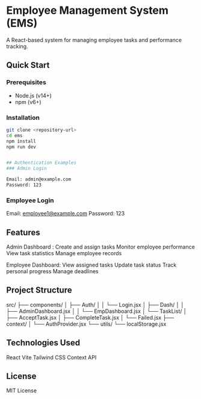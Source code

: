 # Employee Management System (EMS)

A React-based system for managing employee tasks and performance tracking.

## Quick Start

### Prerequisites

- Node.js (v14+)
- npm (v6+)

### Installation

```bash
git clone <repository-url>
cd ems
npm install
npm run dev


## Authentication Examples
### Admin Login

Email: admin@example.com
Password: 123
```

### Employee Login

Email: employee1@example.com
Password: 123

## Features

Admin Dashboard :
Create and assign tasks
Monitor employee performance
View task statistics
Manage employee records

Employee Dashboard:
View assigned tasks
Update task status
Track personal progress
Manage deadlines

## Project Structure

src/
├── components/
│ ├── Auth/
│ │ └── Login.jsx
│ ├── Dash/
│ │ ├── AdminDashboard.jsx
│ │ └── EmpDashboard.jsx
│ └── TaskList/
│ ├── AcceptTask.jsx
│ ├── CompleteTask.jsx
│ └── Failed.jsx
├── context/
│ └── AuthProvider.jsx
└── utils/
└── localStorage.jsx

## Technologies Used

React
Vite
Tailwind CSS
Context API

## License

MIT License
